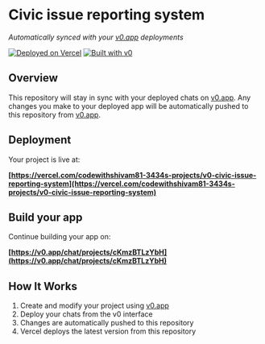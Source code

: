 # Civic issue reporting system

*Automatically synced with your [v0.app](https://v0.app) deployments*

[![Deployed on Vercel](https://img.shields.io/badge/Deployed%20on-Vercel-black?style=for-the-badge&logo=vercel)](https://vercel.com/codewithshivam81-3434s-projects/v0-civic-issue-reporting-system)
[![Built with v0](https://img.shields.io/badge/Built%20with-v0.app-black?style=for-the-badge)](https://v0.app/chat/projects/cKmzBTLzYbH)

## Overview

This repository will stay in sync with your deployed chats on [v0.app](https://v0.app).
Any changes you make to your deployed app will be automatically pushed to this repository from [v0.app](https://v0.app).

## Deployment

Your project is live at:

**[https://vercel.com/codewithshivam81-3434s-projects/v0-civic-issue-reporting-system](https://vercel.com/codewithshivam81-3434s-projects/v0-civic-issue-reporting-system)**

## Build your app

Continue building your app on:

**[https://v0.app/chat/projects/cKmzBTLzYbH](https://v0.app/chat/projects/cKmzBTLzYbH)**

## How It Works

1. Create and modify your project using [v0.app](https://v0.app)
2. Deploy your chats from the v0 interface
3. Changes are automatically pushed to this repository
4. Vercel deploys the latest version from this repository